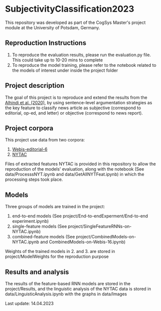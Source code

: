 # SubjectivityClassification2023

This repository was developed as part of the CogSys Master's project module at the University of Potsdam, Germany.

## Reproduction Instructions

1. To reproduce the evaluation results, please run the evaluation.py file. This could take up to 10-20 mins to complete
2. To reproduce the model training, please refer to the notebook related to the models of interest under inside the project folder

## Project description

The goal of this project is to reproduce and extend the results from the [Alhindi et al. (2020)](https://aclanthology.org/2020.coling-main.540.pdf), by using sentence-level argumentation strategies as the key feature to classify news article as subjective (correspond to editorial, op-ed, and letter) or objective (correspond to news report).

## Project corpora

This project use data from two corpora:
1. [Webis-editorial-6](https://webis.de/data/webis-editorials-16.html)
2. [NYTAC](https://catalog.ldc.upenn.edu/LDC2008T19)

Files of extracted features NYTAC is provided in this repository to allow the reproduction of the models' evaluation, along with the notebook (See data/ProcesssNYT.ipynb and data/GetAllNYTFeat.ipynb) in which the processing steps took place.

## Models
Three groups of models are trained in the project:
1. end-to-end models (See project/End-to-endExperment/End-to-end experiment.ipynb)
2. single-feature models (See project/SingleFeatureRNNs-on-NYTAC.ipynb)
3. combined-feature models (See project/CombinedModels-on-NYTAC.ipynb and CombinedModels-on-Webis-16.ipynb)

Weights of the trained models in 2. and 3. are stored in project/ModelWeights for the reproduction purpose

## Results and analysis
The results of the feature-based RNN models are stored in the project/Results, and the linguistic analysis of the NYTAC data is stored in data/LinguisticAnalysis.ipynb with the graphs in data/Images

Last update: 14.04.2023
